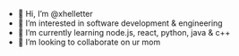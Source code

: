 - 👋 Hi, I’m @xhelletter
- 👀 I’m interested in software development & engineering
- 🌱 I’m currently learning node.js, react, python, java & c++
- 💞️ I’m looking to collaborate on ur mom
<!---
xhelletter/xhelletter is a ✨ special ✨ repository because its `README.md` (this file) appears on your GitHub profile.
You can click the Preview link to take a look at your changes.
--->
